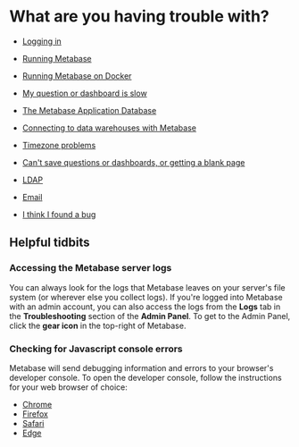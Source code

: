 # What are you having trouble with?

- [Logging in](./loggingin.html)

- [Running Metabase](./running.html)

- [Running Metabase on Docker](./docker.html)

- [My question or dashboard is slow](performance.html)

- [The Metabase Application Database](./application-database.html)

- [Connecting to data warehouses with Metabase](./datawarehouse.html)

- [Timezone problems](./timezones.html)

- [Can't save questions or dashboards, or getting a blank page](./proxies.html)

- [LDAP](./ldap.html)

- [Email](./email.html)

- [I think I found a bug](./bugs.html)

## Helpful tidbits

### Accessing the Metabase server logs

You can always look for the logs that Metabase leaves on your server's file system (or wherever else you collect logs). If you're logged into Metabase with an admin account, you can also access the logs from the **Logs** tab in the **Troubleshooting** section of the **Admin Panel**. To get to the Admin Panel, click the **gear icon** in the top-right of Metabase.

### Checking for Javascript console errors

Metabase will send debugging information and errors to your browser's developer console. To open the developer console, follow the instructions for your web browser of choice:

- [Chrome](https://developers.google.com/web/tools/chrome-devtools/open#console)
- [Firefox](https://developer.mozilla.org/en-US/docs/Tools/Web_Console/Opening_the_Web_Console)
- [Safari](https://support.apple.com/guide/safari-developer/develop-menu-dev39df999c1/mac)
- [Edge](https://docs.microsoft.com/en-us/microsoft-edge/devtools-guide-chromium)
